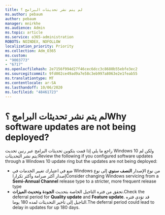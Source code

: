 ```yaml
---
title: لم يتم نشر تحديثات البرامج ؟
ms.author: pebaum
author: pebaum
manager: mnirkhe
ms.audience: Admin
ms.topic: article
ms.service: o365-administration
ROBOTS: NOINDEX, NOFOLLOW
localization_priority: Priority
ms.collection: Adm_O365
ms.custom:
- "9003773"
- "6717"
ms.openlocfilehash: 2e7156f994d27f46cec6dcc3c8680b55ebfe3ec2
ms.sourcegitcommit: 9fd002ce49ad9a7e58c3eb997a8063e2e1feab55
ms.translationtype: MT
ms.contentlocale: ar-SA
ms.lasthandoff: 10/06/2020
ms.locfileid: "48461723"
---
```

# <a name="why-software-updates-are-not-being-deployed"></a><span data-ttu-id="b0cff-102">لم يتم نشر تحديثات البرامج ؟</span><span class="sxs-lookup"><span data-stu-id="b0cff-102">Why software updates are not being deployed?</span></span>

<span data-ttu-id="b0cff-103">راجع ما يلي إذا قمت بتكوين تحديثات البرامج عبر رنين تحديث Windows 10 ولكن لم يتم نشر التحديثات:</span><span class="sxs-lookup"><span data-stu-id="b0cff-103">Review the following if you configured software updates through a Windows 10 update ring but the updates are not being deployed:</span></span>  

- <span data-ttu-id="b0cff-104">ضع في اعتبارك تغيير الخدمات في Windows من نوع الإصدار  **النصف سنوي**  إلى نوع إصدار أكثر صرامة وأكثر تكرارا</span><span class="sxs-lookup"><span data-stu-id="b0cff-104">Consider changing Windows servicing from a  **Semi-Annual Channel**  release type to a stricter, more frequent release type</span></span>  
- <span data-ttu-id="b0cff-105">تحقق من فتره التاجيل الخاصة بتحديث  **الجودة**  **وتحديث الميزات**.</span><span class="sxs-lookup"><span data-stu-id="b0cff-105">Check the deferral period for  **Quality update**  and  **Feature update**.</span></span> <span data-ttu-id="b0cff-106">قد تؤدي فتره التاجيل إلى تاخير التحديثات لمده 180 يوما.</span><span class="sxs-lookup"><span data-stu-id="b0cff-106">The deferral period could lead to delay in updates for up 180 days.</span></span>
